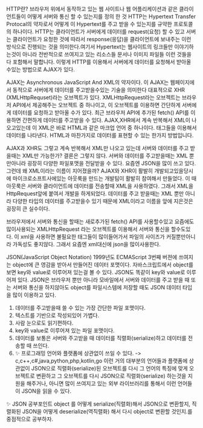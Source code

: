 HTTP란?
브라우저 위에서 동작하고 있는 웹 사이트나 웹 어플리케이션과 같은 클라이언트들이 어떻게 서버와 통신 할 수 있는지를 정의 한 것
HTTP는 Hypertext Transfer Protocal의 약자로서 어떻게 이 Hypertext를 주고 받을 수 있는지를 규약한 프로토콜의 하나이다.
HTTP는 클라이언트가 서버에게 데이터를 request(요청) 할 수 있고 서버는 클라이언트가 요청한 것에 따라서 response(응답)을 클라이언트에 보내주는 이런 방식으로 진행되는 것을 의미한다.여기서 Hypertext는 웹사이트의 링크들만 이야기하는것이 아니라 전반적으로 쓰여지고 있는 리소스들 문서나 이미지 파일들 이런 것들을 다 포함해서 말합니다. 이렇게 HTTP를 이용해서 서버에게 데이터를 요청해서 받아올 수있는 방법으로 AJAX가 있다.

AJAX는 Asynchronous JavaScript And XML의 약자이다. 이 AJAX는 웹페이지에서 동적으로 서버에게 데이터를 주고받을수있는 기술을 의미한다 대표적으로 XHR (XMLHttpRequset)라는 오브젝트가 있다. XMLHttpRequest라는 오브젝트는 브라우저 API에서 제공해주는 오브젝트 중 하나이고, 이 오브젝트를 이용하면 간단하게 서버에게 데이터를 요청하고 받아올 수가 있다. 최근 브라우저 API에 추가된 fetch() API를 이용하면 간편하게 데이터를 주고받을 수 있다. AJAX,XHR에서 계속 반복해서 XML이 나오고있는데 이 XML은 바로 HTML과 같은 마크업 언어 중 하나이다. 태그들을 이용해서 데이터를 나타낸다. HTML과 마찬가지로 데이터를 표현할 수 있는 한가지 방법입니다.

AJAX과 XHR도 그렇고 계속 반복해서 XML만 나오고 있는데 서버와 데이터를 주고 받을때는 XML만 가능한가? 결론은 그렇지 않다. 서버와 데이터를 주고받을때는 XML 뿐만아니라 굉장히 다양한 파일포맷을 전달받을 수 있다. 요즘엔 JSON을 많이 쓰고 있다. 그런데 왜 XML이라는 이름이 지어졌을까? AJAX와 XHR이 활발히 개발되고있을당시에 마이크로소프트사에있는 아웃룩을 만드는 개발팀이 활발히 참여해서 만들었다. 이 때 아웃룩은 서버와 클라이언트에 데이터를 전송할때 XML을 사용하였다. 그래서 XML을 HttpRequest앞에 붙여서 개발을 하게되었다. 데이터를 주고 받을때는 XML 뿐만 아니라 다양한 타입의 데이터를 주고받을수 있기 때문에 XML이라고 이름을 앞에 지은것은 굉장히 큰 실수이다.

브라우저에서 서버와 통신을 할때는 새로추가된 fetch() API를 사용할수있고 요즘에도 많이사용되는 XMLHttpRequest 라는 오브젝트를 이용해서 서버와 통신을 할수도있다.
이 xml을 사용하면 불필요한 태그들이 많이들어가서 파일의 사이즈가 커질뿐만아니라 가독성도 좋지않다. 그래서 요즘엔 xml대신에 json을 많이사용한다.

JSON(JavaScript Object Notation)
1999년도 ECMAScript 3번째 버젼에 쓰여지는 object에 큰 영감을 받아서 만들어진 데이터 포맷이다. 자바스크립트에서 object를 보면 key와 value로 이루어져 있는걸 볼 수 있다. JSON도 똑같이 key와 value로 이루어져 있다. JSON은 브라우저 뿐만 아니라 모바일에서 서버와 데이터를 주고 받을 때 또는 서버와 통신을 하지않아도 object를 파일시스템에 저장할 때도 JSON 데이터 타입을 많이 이용하고 있다.

1. 데이터를 주고받을때 쓸 수 있는 가장 간단한 파일 포맷이다.
2. 텍스트를 기반으로 작성되있어 가볍다.
3. 사람 눈으로도 읽기편하다.
4. key와 value로 이루어져 있는 파일 포맷이다.
5. 데이터를 보통은 서버와 주고받을 때 데이터를 직렬화(serialize)하고 데이터를 전송할 때 쓰인다.
6. ✨ 프로그래밍 언어와 플랫폼에 상관없이 쓰일 수 있다. -> c,c++,c#,java,python,php,kotlin,go 이런 거의 대부분의 언어들과 플랫폼에 상관없이 JSON으로 직렬화(serialize)된 오브젝트를 다시 그 언어의 특징에 맞게 오브젝트로 변환하고 그 오브젝트를 다시 JSON으로 직렬화(serialize) 하는것을 지원을 해주거나, 아니면 많이 쓰여지고 있는 외부 라이브러리를 통해서 이런 언어들이 JSON을 읽을 수 있다.

✨ JSON 공부포인트
object 를 어떻게 serialize(직렬화)해서 JSON으로 변환할지,
직렬화된 JSON을 어떻게 deserialize(역직렬화) 해서 다시 object로 변환할 것인지.를 중점적으로 공부하자.

